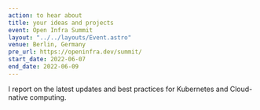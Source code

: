 ```yaml
---
action: to hear about
title: your ideas and projects
event: Open Infra Summit
layout: "../../layouts/Event.astro"
venue: Berlin, Germany
pre_url: https://openinfra.dev/summit/
start_date: 2022-06-07
end_date: 2022-06-09
---
```


I report on the latest updates and best practices for Kubernetes and Cloud-native computing.
